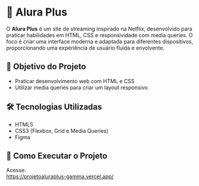 # 🎥 Alura Plus

O **Alura Plus** é um site de streaming inspirado na Netflix, desenvolvido para praticar habilidades em HTML, CSS e responsividade com media queries. O foco é criar uma interface moderna e adaptada para diferentes dispositivos, proporcionando uma experiência de usuário fluida e envolvente.

## 🎯 Objetivo do Projeto
- Praticar desenvolvimento web com HTML e CSS
- Utilizar media queries para criar um layout responsivo

## 🛠️ Tecnologias Utilizadas
- HTML5
- CSS3 (Flexbox, Grid e Media Queries)
- Figma

## 🚀 Como Executar o Projeto
 Acesse: <br>
 https://projetoaluraplus-gamma.vercel.app/
